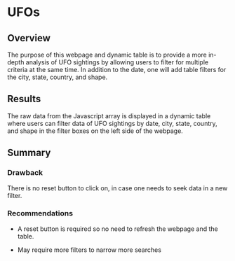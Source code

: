# UFOs

## Overview
The purpose of this webpage and dynamic table is to provide a more in-depth analysis of UFO sightings by allowing users to filter for multiple criteria at the same time. In addition to the date, one will add table filters for the city, state, country, and shape.

## Results
The raw data from the Javascript array is displayed in a dynamic table where users can filter data of UFO sightings by date, city, state, country, and shape in the filter boxes on the left side of the webpage. 



## Summary

### Drawback

There is no reset button to click on, in case one needs to seek data in a new filter.

### Recommendations

* A reset button is required so no need to refresh the webpage and the table.

* May require more filters to narrow more searches
